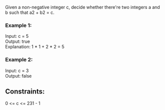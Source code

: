 Given a non-negative integer c, decide whether there're two integers a and b such that a2 + b2 = c.  

 
   
### Example 1:  

Input: c = 5  
Output: true  
Explanation: 1 * 1 + 2 * 2 = 5  
### Example 2:  

Input: c = 3  
Output: false  
 

## Constraints:  

0 <= c <= 231 - 1  
